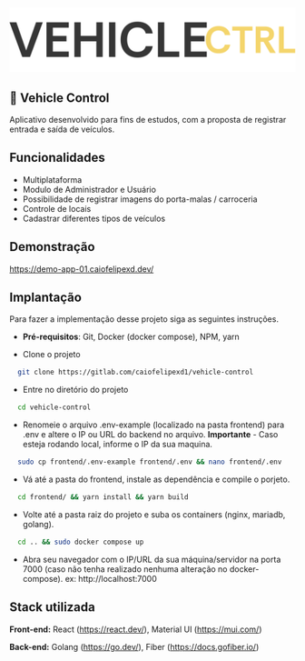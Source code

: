 
![Logo](./frontend/public/images/logo.png)

## 📂 Vehicle Control

Aplicativo desenvolvido para fins de estudos, com a proposta de registrar entrada e saída de veículos.











## Funcionalidades

- Multiplataforma
- Modulo de Administrador e Usuário
- Possibilidade de registrar imagens do porta-malas / carroceria
- Controle de locais
- Cadastrar diferentes tipos de veículos


## Demonstração

https://demo-app-01.caiofelipexd.dev/


## Implantação

Para fazer a implementação desse projeto siga as seguintes instruções.

* **Pré-requisitos**: Git, Docker (docker compose), NPM, yarn

* Clone o projeto

```bash
  git clone https://gitlab.com/caiofelipexd1/vehicle-control
```

* Entre no diretório do projeto

```bash
  cd vehicle-control
```

* Renomeie o arquivo .env-example (localizado na pasta frontend) para .env e altere o IP ou URL do backend no arquivo. **Importante** - Caso esteja rodando local, informe o IP da sua maquina.

```bash
  sudo cp frontend/.env-example frontend/.env && nano frontend/.env
```

* Vá até a pasta do frontend, instale as dependência e compile o porjeto.

```bash
  cd frontend/ && yarn install && yarn build
```

* Volte até a pasta raiz do projeto e suba os containers (nginx, mariadb, golang).

```bash
  cd .. && sudo docker compose up
```

* Abra seu navegador com o IP/URL da sua máquina/servidor na porta 7000 (caso não tenha realizado nenhuma alteração no docker-compose). ex: http://localhost:7000


## Stack utilizada

**Front-end:** React (https://react.dev/), Material UI (https://mui.com/)

**Back-end:** Golang (https://go.dev/), Fiber (https://docs.gofiber.io/)


